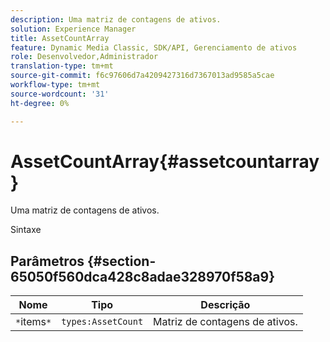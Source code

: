 ```yaml
---
description: Uma matriz de contagens de ativos.
solution: Experience Manager
title: AssetCountArray
feature: Dynamic Media Classic, SDK/API, Gerenciamento de ativos
role: Desenvolvedor,Administrador
translation-type: tm+mt
source-git-commit: f6c97606d7a4209427316d7367013ad9585a5cae
workflow-type: tm+mt
source-wordcount: '31'
ht-degree: 0%

---
```



# AssetCountArray{#assetcountarray}

Uma matriz de contagens de ativos.

Sintaxe

## Parâmetros {#section-65050f560dca428c8adae328970f58a9}

| Nome | Tipo | Descrição |
|---|---|---|
| `*`items`*` | `types:AssetCount` | Matriz de contagens de ativos. |

